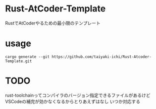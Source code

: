 # Rust-AtCoder-Template

RustでAtCoderやるための最小限のテンプレート

# usage
```
cargo generate --git https://github.com/taiyaki-ichi/Rust-Atcoder-Template.git
```

# TODO
rust-toolchainってコンパイラのバージョン指定できるファイルがあるけど
VSCodeの補完が効かなくなるからとりあえずはなし
いつか対応する
